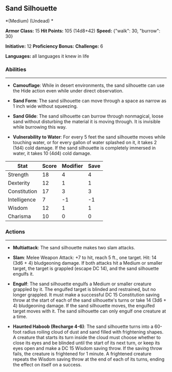 ## Sand Silhouette
*(Medium) (Undead) *

**Armor Class:** 15
**Hit Points:** 105 (14d8+42)
**Speed:** {"walk": 30, "burrow": 30}

**Initiative:** 12
**Proficiency Bonus:**
**Challenge:** 6

**Languages:** all languages it knew in life

### Abilities
 --- 
- **Camouflage**: While in desert environments, the sand silhouette can use the Hide action even while under direct observation.

- **Sand Form**: The sand silhouette can move through a space as narrow as 1 inch wide without squeezing.

- **Sand Glide**: The sand silhouette can burrow through nonmagical, loose sand without disturbing the material it is moving through. It is invisible while burrowing this way.

- **Vulnerability to Water**: For every 5 feet the sand silhouette moves while touching water, or for every gallon of water splashed on it, it takes 2 (1d4) cold damage. If the sand silhouette is completely immersed in water, it takes 10 (4d4) cold damage.



| Stat | Score | Modifier | Save |
| ---- | ---- | ---- | ---- |
| Strength | 18 | 4 | 4 |
| Dexterity | 12 | 1 | 1 |
| Constitution | 17 | 3 | 3 |
| Intelligence | 7 | -1 | -1 |
| Wisdom | 12 | 1 | 1 |
| Charisma | 10 | 0 | 0 |

### Actions
 --- 
- **Multiattack**: The sand silhouette makes two slam attacks.

- **Slam**: Melee Weapon Attack: +7 to hit, reach 5 ft., one target. Hit: 14 (3d6 + 4) bludgeoning damage. If both attacks hit a Medium or smaller target, the target is grappled (escape DC 14), and the sand silhouette engulfs it.

- **Engulf**: The sand silhouette engulfs a Medium or smaller creature grappled by it. The engulfed target is blinded and restrained, but no longer grappled. It must make a successful DC 15 Constitution saving throw at the start of each of the sand silhouette's turns or take 14 (3d6 + 4) bludgeoning damage. If the sand silhouette moves, the engulfed target moves with it. The sand silhouette can only engulf one creature at a time.

- **Haunted Haboob (Recharge 4-6)**: The sand silhouette turns into a 60-foot radius roiling cloud of dust and sand filled with frightening shapes. A creature that starts its turn inside the cloud must choose whether to close its eyes and be blinded until the start of its next turn, or keep its eyes open and make a DC 15 Wisdom saving throw. If the saving throw fails, the creature is frightened for 1 minute. A frightened creature repeats the Wisdom saving throw at the end of each of its turns, ending the effect on itself on a success.

